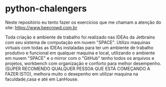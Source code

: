 # python-chalengers
Neste repositório eu tento fazer os exercícios que me chamam a atenção do site: https://www.beecrowd.com.br



Toda criação e ambiente de trabalho foi realizado nas IDEAs da Jetbrains com seu sistema de computação em nuvem "SPACE". Utilizo maquinas virtuais com todas as IDEAs instaladas para ter um ambiente de trabalho produtivo e funcional em qualquer maquina e local, utilizando o ambiente em nuvem "SPACE" e o mirror com o "GitHub" tenho todos os arquivos e projetos, workbench com organização e conforto para melhor desempenho. (SUPER RECOMENDO QUALQUER PESSOA QUE ESTÁ COMEÇANDO A FAZER ISTO), melhora muito o desepenho em utilizar maquina na faculdade,casa e até em LanHouse.
